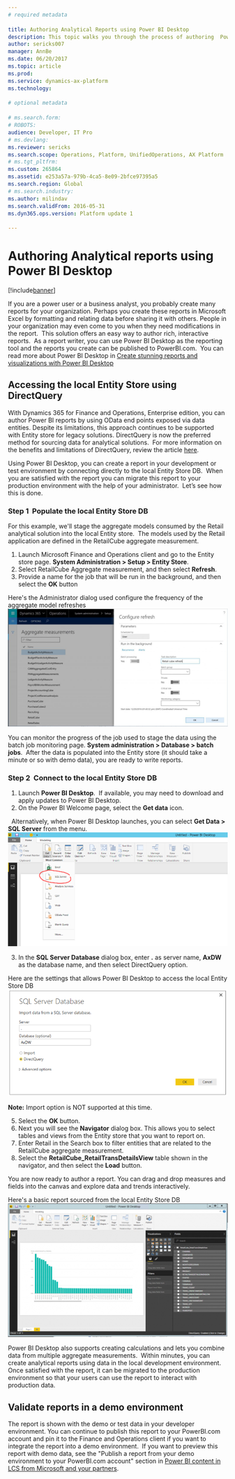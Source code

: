 ```yaml
---
# required metadata

title: Authoring Analytical Reports using Power BI Desktop
description: This topic walks you through the process of authoring  Power BI reports using the local Entity Store database. 
author: sericks007
manager: AnnBe
ms.date: 06/20/2017
ms.topic: article
ms.prod: 
ms.service: dynamics-ax-platform
ms.technology: 

# optional metadata

# ms.search.form: 
# ROBOTS: 
audience: Developer, IT Pro
# ms.devlang: 
ms.reviewer: sericks
ms.search.scope: Operations, Platform, UnifiedOperations, AX Platform
# ms.tgt_pltfrm: 
ms.custom: 265864
ms.assetid: e253a57a-979b-4ca5-8e09-2bfce97395a5
ms.search.region: Global
# ms.search.industry: 
ms.author: milindav
ms.search.validFrom: 2016-05-31
ms.dyn365.ops.version: Platform update 1

---
```


# Authoring Analytical reports using Power BI Desktop

[!include[banner](../includes/banner.md)]


If you are a power user or a business analyst, you probably create many reports for your organization. Perhaps you create these reports in Microsoft Excel by formatting and relating data before sharing it with others. People in your organization may even come to you when they need modifications in the report.  This solution offers an easy way to author rich, interactive reports.  As a report writer, you can use Power BI Desktop as the reporting tool and the reports you create can be published to PowerBI.com.  You can read more about Power BI Desktop in [Create stunning reports and visualizations with Power BI Desktop](https://powerbi.microsoft.com/en-us/desktop) 


## Accessing the local Entity Store using DirectQuery
With Dynamics 365 for Finance and Operations, Enterprise edition, you can author Power BI reports by using OData end points exposed via data entities. Despite its limitations, this approach continues to be supported with Entity store for legacy solutions. DirectQuery is now the preferred method for sourcing data for analytical solutions.  For more information on the benefits and limitations of DirectQuery, review the article [here](https://powerbi.microsoft.com/en-us/documentation/powerbi-desktop-use-directquery/).

Using Power BI Desktop, you can create a report in your development or test environment by connecting directly to the local Entity Store DB.  When you are satisfied with the report you can migrate this report to your production environment with the help of your administrator.  Let’s see how this is done.

### Step 1  Populate the local Entity Store DB
For this example, we'll stage the aggregate models consumed by the Retail analytical solution into the local Entity store.  The models used by the Retail application are defined in the RetailCube aggregate measurement. 

1) Launch Microsoft Finance and Operations client and go to the Entity store page. **System Administration > Setup > Entity Store**. 
2) Select RetailCube Aggregate measurement, and then select **Refresh**. 
3) Provide a name for the job that will be run in the background, and then select the **OK** button

Here's the Administrator dialog used configure the frequency of the aggregate model refreshes
![Configure Aggregagate Measurement refresh](media/Configure-refresh.png)

You can monitor the progress of the job used to stage the data using the batch job monitoring page. **System administration > Database > batch jobs**.  After the data is populated into the Entity store (it should take a minute or so with demo data), you are ready to write
reports. 
 

### Step 2  Connect to the local Entity Store DB
1) Launch **Power BI Desktop**.  If available, you may need to download and apply updates to Power BI Desktop. 
2) On the Power BI Welcome page, select the **Get data** icon. 

   Alternatively, when Power BI Desktop launches, you can select **Get Data > SQL Server** from the menu. 
   ![Power BI Desktop Get Data](media/Power-BI-Desktop-Get-Data.png)

3) In the **SQL Server Database** dialog box, enter **.** as server name, **AxDW** as the database name, and then select DirectQuery option. 

Here are the settings that allows Power BI Desktop to access the local Entity Store DB
![Connect to SQL Database](media/Connect-to-SQL-Database.png)

**Note:** Import option is NOT supported at this time.

5) Select the **OK** button. 
6) Next you will see the **Navigator** dialog box. This allows you to select tables and views from the Entity store that you want to report on. 
7) Enter Retail in the Search box to filter entities that are related to the RetailCube aggregate measurement.
8) Select the **RetailCube_RetailTransDetailsView** table shown in the navigator, and then select the **Load** button. 

You are now ready to author a report. You can drag and drop measures and fields into the canvas and explore data and trends interactively.  

Here's a basic report sourced from the local Entity Store DB
![Power BI Desktop Report](media/Power-BI-Desktop-Report.png)

Power BI Desktop also supports creating calculations and lets you combine data from multiple aggregate measurements.  Within minutes, you can create analytical reports using data in the local development environment. Once satisfied with the report, it can be migrated to the production environment so that your users can use the report to interact with production data.

## Validate reports in a demo environment

The report is shown with the demo or test data in your developer environment. You can continue to publish this report to your PowerBI.com account and pin it to the Finance and Operations client if you want to integrate the report into a demo environment.  If you want to preview this report with demo data, see the "Publish a report from your demo environment to your PowerBI.com account" section in [Power BI content in LCS from Microsoft and your partners](https://docs.microsoft.com/en-us/dynamics365/unified-operations/dev-itpro/analytics/power-bi-content-microsoft-partners).

